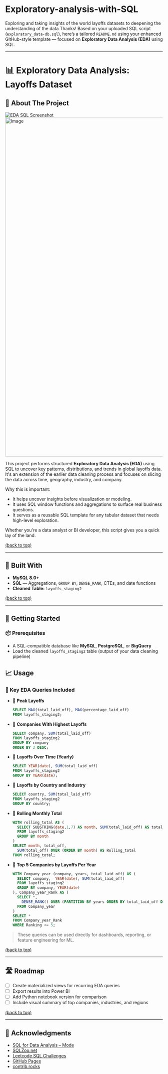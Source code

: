 # Exploratory-analysis-with-SQL
Exploring and taking insights of the world layoffs datasets to deepening the understanding of the data 
Thanks! Based on your uploaded SQL script (`exploratory_data-db.sql`), here’s a tailored `README.md` using your enhanced GitHub-style template — focused on **Exploratory Data Analysis (EDA)** using SQL.

---

# 📊 Exploratory Data Analysis: Layoffs Dataset

## 📂 About The Project

![EDA SQL Screenshot](#)<img width="1920" height="1080" alt="Image" src="https://github.com/user-attachments/assets/359acb0c-92f1-497b-a24a-5702c2d0c2c7" />

This project performs structured **Exploratory Data Analysis (EDA)** using SQL to uncover key patterns, distributions, and trends in global layoffs data. It's an extension of the earlier data cleaning process and focuses on slicing the data across time, geography, industry, and company.

Why this is important:

* It helps uncover insights before visualization or modeling.
* It uses SQL window functions and aggregations to surface real business questions.
* It serves as a reusable SQL template for any tabular dataset that needs high-level exploration.

Whether you're a data analyst or BI developer, this script gives you a quick lay of the land.

[(back to top)](#)

---

## 🔧 Built With

* **MySQL 8.0+**
* **SQL** — Aggregations, `GROUP BY`, `DENSE_RANK`, CTEs, and date functions
* **Cleaned Table:** `layoffs_staging2`

[(back to top)](#)

---

## 🚀 Getting Started

### 📦 Prerequisites

* A SQL-compatible database like **MySQL**, **PostgreSQL**, or **BigQuery**
* Load the cleaned `layoffs_staging2` table (output of your data cleaning pipeline)


## 📈 Usage

### 🧪 Key EDA Queries Included

* 🔹 **Peak Layoffs**

  ```sql
  SELECT MAX(total_laid_off), MAX(percentage_laid_off)
  FROM layoffs_staging2;
  ```

* 🔹 **Companies With Highest Layoffs**

  ```sql
  SELECT company, SUM(total_laid_off)
  FROM layoffs_staging2
  GROUP BY company
  ORDER BY 2 DESC;
  ```

* 🔹 **Layoffs Over Time (Yearly)**

  ```sql
  SELECT YEAR(date), SUM(total_laid_off)
  FROM layoffs_staging2
  GROUP BY YEAR(date);
  ```

* 🔹 **Layoffs by Country and Industry**

  ```sql
  SELECT country, SUM(total_laid_off)
  FROM layoffs_staging2
  GROUP BY country;
  ```

* 🔹 **Rolling Monthly Total**

  ```sql
  WITH rolling_total AS (
    SELECT SUBSTRING(date,1,7) AS month, SUM(total_laid_off) AS total_off
    FROM layoffs_staging2
    GROUP BY month
  )
  SELECT month, total_off,
    SUM(total_off) OVER (ORDER BY month) AS Rolling_total
  FROM rolling_total;
  ```

* 🔹 **Top 5 Companies by Layoffs Per Year**

  ```sql
  WITH Company_year (company, years, total_laid_off) AS (
    SELECT company,  YEAR(date), SUM(total_laid_off)
    FROM layoffs_staging2
    GROUP BY company, YEAR(date)
  ), Company_year_Rank AS (
    SELECT *, 
      DENSE_RANK() OVER (PARTITION BY years ORDER BY total_laid_off DESC) AS Ranking
    FROM Company_year
  )
  SELECT *
  FROM Company_year_Rank
  WHERE Ranking <= 5;
  ```

> These queries can be used directly for dashboards, reporting, or feature engineering for ML.

[(back to top)](#)

---

## 🛣️ Roadmap

* [ ] Create materialized views for recurring EDA queries
* [ ] Export results into Power BI
* [ ] Add Python notebook version for comparison
* [ ] Include visual summary of top companies, industries, and regions

[(back to top)](#)

---



## 🙏 Acknowledgments

* [SQL for Data Analysis – Mode](https://mode.com/sql-tutorial/)
* [SQLZoo.net](https://sqlzoo.net/)
* [Leetcode SQL Challenges](https://leetcode.com/problemset/database/)
* [GitHub Pages](https://pages.github.com/)
* [contrib.rocks](https://contrib.rocks/)



